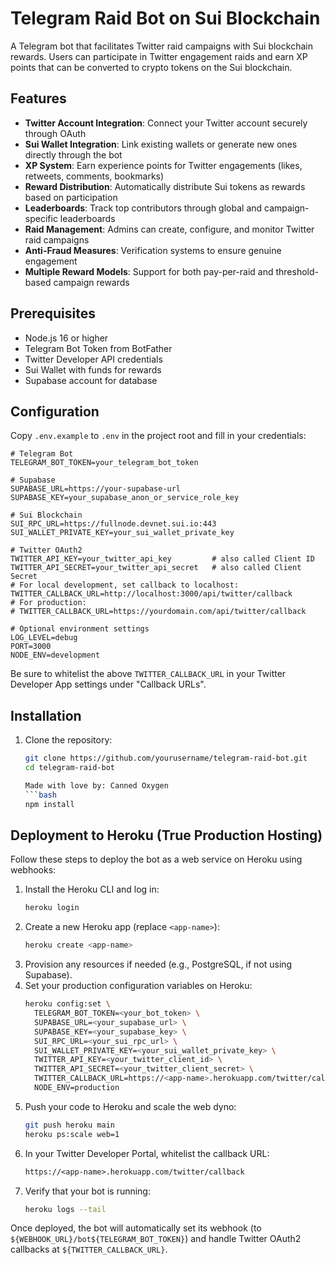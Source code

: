 # Telegram Raid Bot on Sui Blockchain

A Telegram bot that facilitates Twitter raid campaigns with Sui blockchain rewards. Users can participate in Twitter engagement raids and earn XP points that can be converted to crypto tokens on the Sui blockchain.

## Features

- **Twitter Account Integration**: Connect your Twitter account securely through OAuth
- **Sui Wallet Integration**: Link existing wallets or generate new ones directly through the bot
- **XP System**: Earn experience points for Twitter engagements (likes, retweets, comments, bookmarks)
- **Reward Distribution**: Automatically distribute Sui tokens as rewards based on participation
- **Leaderboards**: Track top contributors through global and campaign-specific leaderboards
- **Raid Management**: Admins can create, configure, and monitor Twitter raid campaigns
- **Anti-Fraud Measures**: Verification systems to ensure genuine engagement
- **Multiple Reward Models**: Support for both pay-per-raid and threshold-based campaign rewards

## Prerequisites

- Node.js 16 or higher
- Telegram Bot Token from BotFather
- Twitter Developer API credentials
- Sui Wallet with funds for rewards
- Supabase account for database
  
## Configuration
  
Copy `.env.example` to `.env` in the project root and fill in your credentials:
  
```env
# Telegram Bot
TELEGRAM_BOT_TOKEN=your_telegram_bot_token
  
# Supabase
SUPABASE_URL=https://your-supabase-url
SUPABASE_KEY=your_supabase_anon_or_service_role_key
  
# Sui Blockchain
SUI_RPC_URL=https://fullnode.devnet.sui.io:443
SUI_WALLET_PRIVATE_KEY=your_sui_wallet_private_key
  
# Twitter OAuth2
TWITTER_API_KEY=your_twitter_api_key         # also called Client ID
TWITTER_API_SECRET=your_twitter_api_secret   # also called Client Secret
# For local development, set callback to localhost:
TWITTER_CALLBACK_URL=http://localhost:3000/api/twitter/callback
# For production:
# TWITTER_CALLBACK_URL=https://yourdomain.com/api/twitter/callback
  
# Optional environment settings
LOG_LEVEL=debug
PORT=3000
NODE_ENV=development
```
  
Be sure to whitelist the above `TWITTER_CALLBACK_URL` in your Twitter Developer App settings under "Callback URLs".

## Installation

1. Clone the repository:
   ```bash
   git clone https://github.com/yourusername/telegram-raid-bot.git
   cd telegram-raid-bot

   Made with love by: Canned Oxygen
   ```bash
   npm install
   ```

## Deployment to Heroku (True Production Hosting)

Follow these steps to deploy the bot as a web service on Heroku using webhooks:

1. Install the Heroku CLI and log in:
   ```bash
   heroku login
   ```
2. Create a new Heroku app (replace `<app-name>`):
   ```bash
   heroku create <app-name>
   ```
3. Provision any resources if needed (e.g., PostgreSQL, if not using Supabase).
4. Set your production configuration variables on Heroku:
   ```bash
   heroku config:set \
     TELEGRAM_BOT_TOKEN=<your_bot_token> \
     SUPABASE_URL=<your_supabase_url> \
     SUPABASE_KEY=<your_supabase_key> \
     SUI_RPC_URL=<your_sui_rpc_url> \
     SUI_WALLET_PRIVATE_KEY=<your_sui_wallet_private_key> \
     TWITTER_API_KEY=<your_twitter_client_id> \
     TWITTER_API_SECRET=<your_twitter_client_secret> \
     TWITTER_CALLBACK_URL=https://<app-name>.herokuapp.com/twitter/callback \
     NODE_ENV=production
   ```
5. Push your code to Heroku and scale the web dyno:
   ```bash
   git push heroku main
   heroku ps:scale web=1
   ```
6. In your Twitter Developer Portal, whitelist the callback URL:
   ```txt
   https://<app-name>.herokuapp.com/twitter/callback
   ```
7. Verify that your bot is running:
   ```bash
   heroku logs --tail
   ```

Once deployed, the bot will automatically set its webhook (to `${WEBHOOK_URL}/bot${TELEGRAM_BOT_TOKEN}`) and handle Twitter OAuth2 callbacks at `${TWITTER_CALLBACK_URL}`.